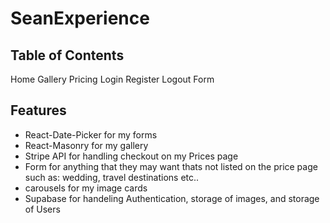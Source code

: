 # SeanExperience

## Table of Contents

Home
Gallery
Pricing
Login
Register
Logout
Form

## Features

- React-Date-Picker for my forms
- React-Masonry for my gallery
- Stripe API for handling checkout on my Prices page
- Form for anything that they may want thats not listed on the price page such as: wedding, travel destinations etc..
- carousels for my image cards
- Supabase for handeling Authentication, storage of images, and storage of Users
